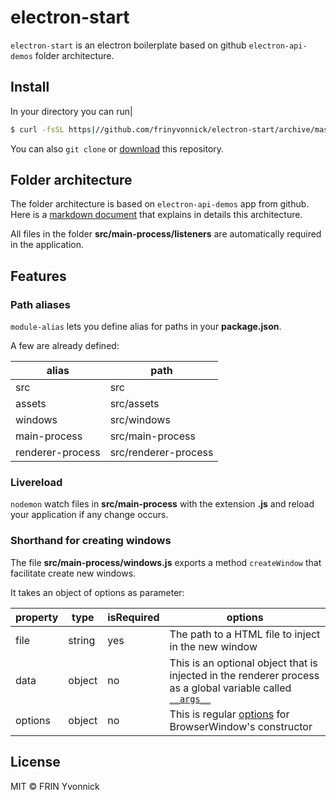# electron-start

`electron-start` is an electron boilerplate based on github `electron-api-demos` folder architecture.

## Install

In your directory you can run|

```bash
$ curl -fsSL https|//github.com/frinyvonnick/electron-start/archive/master.tar.gz | tar -xz --strip-components 2
```

You can also `git clone` or [download](https|//github.com/frinyvonnick/electron-start/archive/master.tar.gz) this repository.

## Folder architecture

The folder architecture is based on `electron-api-demos` app from github. Here is a [markdown document](https|//github.com/electron/electron-api-demos/blob/master/docs.md#folder-structure) that explains in details this architecture.

All files in the folder **src/main-process/listeners** are automatically required in the application.

## Features

### Path aliases

`module-alias` lets you define alias for paths in your **package.json**.

A few are already defined:

alias| path
-----|-----
src| src
assets| src/assets
windows| src/windows
main-process| src/main-process
renderer-process| src/renderer-process

### Livereload

`nodemon` watch files in **src/main-process** with the extension **.js** and reload your application if any change occurs.

### Shorthand for creating windows

The file **src/main-process/windows.js** exports a method `createWindow` that facilitate create new windows.

It takes an object of options as parameter:

property | type | isRequired | options
-----|-----|-----|-----
file| string | yes | The path to a HTML file to inject in the new window
data | object | no | This is an optional object that is injected in the renderer process as a global variable called [`__args__`](https://github.com/jprichardson/electron-window#showurlhttporfileurl-argsforrenderer-callback)
options | object | no | This is regular [options](https://electron.atom.io/docs/api/browser-window/#new-browserwindowoptions) for BrowserWindow's constructor


## License

MIT © FRIN Yvonnick
